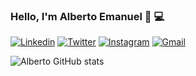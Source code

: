 ### Hello, I'm Alberto Emanuel 👋 💻 

[![Linkedin](https://img.shields.io/badge/LinkedIn-0077B5?style=for-the-badge&logo=linkedin&logoColor=white
)](https://www.linkedin.com/in/alberto-emanuel-164bbb238/) [![Twitter](https://img.shields.io/badge/Twitter-1DA1F2?style=for-the-badge&logo=twitter&logoColor=white
)](https://twitter.com/albertoemanuelt) [![Instagram](https://img.shields.io/badge/Instagram-E4405F?style=for-the-badge&logo=instagram&logoColor=white)](https://www.instagram.com/albertoemanuel01/) [![Gmail](https://img.shields.io/badge/Gmail-D14836?style=for-the-badge&logo=gmail&logoColor=white
)](albertoemanuel.dev@gmail.com)

![Alberto GitHub stats](https://github-readme-stats.vercel.app/api?username=albertoemanuldev&show_icons=true&theme=dracula)

